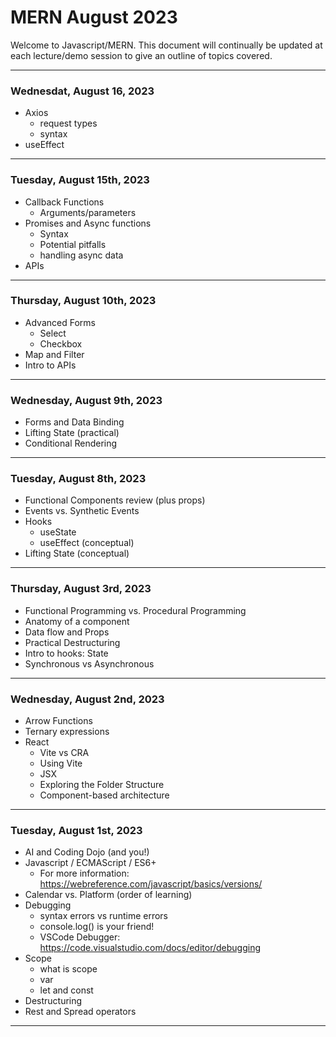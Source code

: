 
# MERN August 2023

Welcome to Javascript/MERN. This document will continually be updated at each lecture/demo session to give an outline of topics covered.


***

### Wednesdat, August 16, 2023

- Axios
    * request types
    * syntax
- useEffect

***

### Tuesday, August 15th, 2023

- Callback Functions
    * Arguments/parameters
- Promises and Async functions
    * Syntax
    * Potential pitfalls
    * handling async data
- APIs

***

### Thursday, August 10th, 2023

- Advanced Forms
    * Select
    * Checkbox
- Map and Filter
- Intro to APIs

***

### Wednesday, August 9th, 2023

- Forms and Data Binding
- Lifting State (practical)
- Conditional Rendering

***

### Tuesday, August 8th, 2023

- Functional Components review (plus props)
- Events vs. Synthetic Events
- Hooks
    * useState
    * useEffect (conceptual)
- Lifting State (conceptual)


***

### Thursday, August 3rd, 2023

- Functional Programming vs. Procedural Programming
- Anatomy of a component
- Data flow and Props
- Practical Destructuring
- Intro to hooks: State
- Synchronous vs Asynchronous

***

### Wednesday, August 2nd, 2023

- Arrow Functions
- Ternary expressions
- React
    * Vite vs CRA
    * Using Vite
    * JSX
    * Exploring the Folder Structure
    * Component-based architecture

***

### Tuesday, August 1st, 2023
- AI and Coding Dojo (and you!)
- Javascript / ECMAScript / ES6+
    * For more information: https://webreference.com/javascript/basics/versions/
- Calendar vs. Platform (order of learning)
- Debugging
    * syntax errors vs runtime errors
    * console.log() is your friend!
    * VSCode Debugger: https://code.visualstudio.com/docs/editor/debugging
- Scope
    * what is scope
    * var
    * let and const
- Destructuring
- Rest and Spread operators

***


